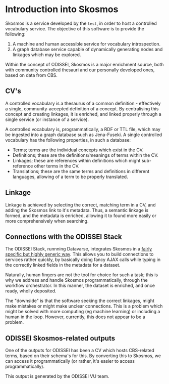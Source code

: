 # Introduction into Skosmos

Skosmos is a service developed by the `test`, in order to host a controlled vocabulary service. The objective of this software is to provide the following:

1. A machine and human accessible service for vocabulary introspection.
2. A graph database service capable of dynamically generating nodes and linkages which may be explored.

Within the concept of ODISSEI, Skosmos is a major enrichment source, both with community controlled thesauri and our personally developed ones, based on data from CBS.

## CV's

A controlled vocabulary is a thesaurus of a common definition - effectively a single, community-accepted definition of a concept. By centralising this concept and creating linkages, it is enriched, and linked properly through a single service (or instance of a service). 

A controlled vocabulary is, programmatically, a RDF or TTL file, which may be ingested into a graph database such as Jena-Fuseki. A single controlled vocabulary has the following properties, in such a database:

- Terms; terms are the individual concepts which exist in the CV.
- Definitions; these are the definitions/meanings of terms within the CV.
- Linkages; these are references within definitions which might sub-reference other terms in the CV.
- Translations; these are the same terms and definitions in different languages, allowing of a term to be properly translated.

## Linkage

Linkage is achieved by selecting the correct, matching term in a CV, and adding the Skosmos link to it's metadata. Thus, a semantic linkage is formed, and the metadata is enriched, allowing it to found more easily or more comprehensively when searching.

## Connections with the ODISSEI Stack

The ODISSEI Stack, runnning Datavarse, integrates Skosmos in a [fairly specific but highly generic way](https://guides.dataverse.org/en/latest/installation/config.html). This allows you to build connections to services rather quickly, by basically doing fancy AJAX calls while typing in the correctly linked fields in the metadata for a dataset.

Naturally, human fingers are not the tool for choice for such a task; this is why we address and handle Skosmos programmatically, through the workflow orchestrator. In this manner, the dataset is enriched, and once ready, wholly deposited. 

The "downside" is that the software seeking the correct linkages, might make mistakes or might make unclear connections. This is a problem which might be solved with more computing (eg machine learning) or including a human in the loop. However, currently, this does not appear to be a problem.

## ODISSEI Skosmos-related outputs

One of the outputs for ODISSEI has been a CV which hosts CBS-related terms, based on their schema's for this. By converting this to Skosmos, we can access it programmatically (or rather, it's easier to access programmatically).

This output is generated by the ODISSEI VU team.
